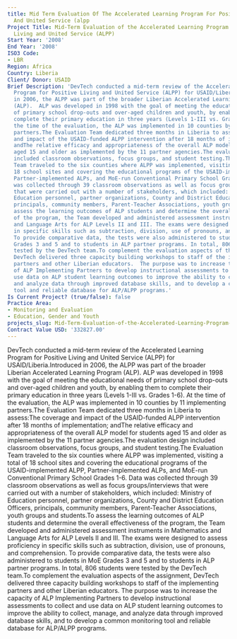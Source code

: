 ```yaml
---
title: Mid Term Evaluation Of The Accelerated Learning Program For Positive Living
  And United Service (alpp
Project Title: Mid-Term Evaluation of the Accelerated Learning Program for Positive
  Living and United Service (ALPP)
Start Year: '2008'
End Year: '2008'
ISO3 Code:
- LBR
Region: Africa
Country: Liberia
Client/ Donor: USAID
Brief Description: 'DevTech conducted a mid-term review of the Accelerated Learning
  Program for Positive Living and United Service (ALPP) for USAID/Liberia.Introduced
  in 2006, the ALPP was part of the broader Liberian Accelerated Learning Program
  (ALP).  ALP was developed in 1998 with the goal of meeting the educational needs
  of primary school drop-outs and over-aged children and youth, by enabling them to
  complete their primary education in three years (Levels 1-III vs. Grades 1-6). At
  the time of the evaluation, the ALP was implemented in 10 counties by 11 implementing
  partners.The Evaluation Team dedicated three months in Liberia to assess:The coverage
  and impact of the USAID-funded ALPP intervention after 18 months of implementation;
  andThe relative efficacy and appropriateness of the overall ALP model for students
  aged 15 and older as implemented by the 11 partner agencies.The evaluation design
  included classroom observations, focus groups, and student testing.The Evaluation
  Team traveled to the six counties where ALPP was implemented, visiting a total of
  18 school sites and covering the educational programs of the USAID-implemented ALPP,
  Partner-implemented ALPs, and MoE-run Conventional Primary School Grades 1-6. Data
  was collected through 39 classroom observations as well as focus groups/interviews
  that were carried out with a number of stakeholders, which included: Ministry of
  Education personnel, partner organizations, County and District Education Officers,
  principals, community members, Parent-Teacher Associations, youth groups and students.To
  assess the learning outcomes of ALP students and determine the overall effectiveness
  of the program, the Team developed and administered assessment instruments in Mathematics
  and Language Arts for ALP Levels II and III. The exams were designed to assess proficiency
  in specific skills such as subtraction, division, use of pronouns, and comprehension.
  To provide comparative data, the tests were also administered to students in MoE
  Grades 3 and 5 and to students in ALP partner programs. In total, 806 students were
  tested by the DevTech team.To complement the evaluation aspects of the assignment,
  DevTech delivered three capacity building workshops to staff of the implementing
  partners and other Liberian educators.  The purpose was to increase the capacity
  of ALP Implementing Partners to develop instructional assessments to collect and
  use data on ALP student learning outcomes to improve the ability to collect, manage,
  and analyze data through improved database skills, and to develop a common monitoring
  tool and reliable database for ALP/ALPP programs.'
Is Current Project? (true/false): false
Practice Area:
- Monitoring and Evaluation
- Education, Gender and Youth
projects_slug: Mid-Term-Evaluation-of-the-Accelerated-Learning-Program-for-Positive-Living-and-United-Service-(ALPP
Contract Value USD: '332827.00'
---
```


DevTech conducted a mid-term review of the Accelerated Learning Program for Positive Living and United Service (ALPP) for USAID/Liberia.Introduced in 2006, the ALPP was part of the broader Liberian Accelerated Learning Program (ALP).  ALP was developed in 1998 with the goal of meeting the educational needs of primary school drop-outs and over-aged children and youth, by enabling them to complete their primary education in three years (Levels 1-III vs. Grades 1-6). At the time of the evaluation, the ALP was implemented in 10 counties by 11 implementing partners.The Evaluation Team dedicated three months in Liberia to assess:The coverage and impact of the USAID-funded ALPP intervention after 18 months of implementation; andThe relative efficacy and appropriateness of the overall ALP model for students aged 15 and older as implemented by the 11 partner agencies.The evaluation design included classroom observations, focus groups, and student testing.The Evaluation Team traveled to the six counties where ALPP was implemented, visiting a total of 18 school sites and covering the educational programs of the USAID-implemented ALPP, Partner-implemented ALPs, and MoE-run Conventional Primary School Grades 1-6. Data was collected through 39 classroom observations as well as focus groups/interviews that were carried out with a number of stakeholders, which included: Ministry of Education personnel, partner organizations, County and District Education Officers, principals, community members, Parent-Teacher Associations, youth groups and students.To assess the learning outcomes of ALP students and determine the overall effectiveness of the program, the Team developed and administered assessment instruments in Mathematics and Language Arts for ALP Levels II and III. The exams were designed to assess proficiency in specific skills such as subtraction, division, use of pronouns, and comprehension. To provide comparative data, the tests were also administered to students in MoE Grades 3 and 5 and to students in ALP partner programs. In total, 806 students were tested by the DevTech team.To complement the evaluation aspects of the assignment, DevTech delivered three capacity building workshops to staff of the implementing partners and other Liberian educators.  The purpose was to increase the capacity of ALP Implementing Partners to develop instructional assessments to collect and use data on ALP student learning outcomes to improve the ability to collect, manage, and analyze data through improved database skills, and to develop a common monitoring tool and reliable database for ALP/ALPP programs.